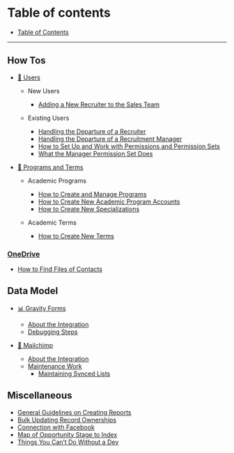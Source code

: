 # Table of contents

* [Table of Contents](README.md)

***

## How Tos

* [👥 Users](users/README.md)
  * New Users
    - [Adding a New Recruiter to the Sales Team](users/adding-a-new-recruiter-to-the-sales-team.md)

  * Existing Users
    - [Handling the Departure of a Recruiter](users/handling-the-departure-of-a-recruiter.md)
    - [Handling the Departure of a Recruitment Manager](users/Handling-the-Departure-of-a-Recruitment-Manager.md)
    - [How to Set Up and Work with Permissions and Permission Sets](users/How-to-Set-Up-and-Work-with-Permissions-and-Permission-Sets.md)
    - [What the Manager Permission Set Does](users/What-the-Manager-Permission-Set-Does.md)

* [🧬 Programs and Terms](programs-and-terms/README.md)
  * Academic Programs
    - [How to Create and Manage Programs](programs-and-terms/how-to-create-and-manage-programs.md)
    - [How to Create New Academic Program Accounts](programs-and-terms/How-to-Create-New-Academic-Program-Accounts.md)
    - [How to Create New Specializations](programs-and-terms/How-to-Create-New-Specializations.md)

  * Academic Terms
    - [How to Create New Terms](programs-and-terms/How-to-Create-New-Terms.md)

### [OneDrive](onedrive/README.md)
  * [How to Find Files of Contacts](onedrive/how-to-find-files-of-contacts.md)

## Data Model

* [📊 Gravity Forms](/gravity-forms/README.md)
  - [About the Integration](gravity-forms/about-the-integration.md)
  - [Debugging Steps](gravity-forms/debugging-steps.md)

* [🐒 Mailchimp](/mailchimp/README.md)
  * [About the Integration](mailchimp-use/salesforce-integration/about-the-integration.md)
  * [Maintenance Work](/mailchimp-use/maintenance-work/README.md)
    * [Maintaining Synced Lists](mailchimp/maintenance-work/maintaining-synced-lists.md)

## Miscellaneous
  - [General Guidelines on Creating Reports](misc/creating-reports-guidelines.md)
  - [Bulk Updating Record Ownerships](misc/Bulk-Updating-Record-Ownerships.md)
  - [Connection with Facebook](misc/Connection-with-Facebook.md)
  - [Map of Opportunity Stage to Index](misc/programs-and-terms/Map-of-Opportunity-Stage-to-Index.md)
  - [Things You Can’t Do Without a Dev](misc/dev-only-things.md)
